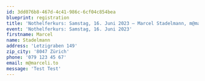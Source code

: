 ```yaml
---
id: 3dd076b8-467d-4c41-986c-6cf04c854bea
blueprint: registration
title: 'Nothelferkurs: Samstag, 16. Juni 2023 – Marcel Stadelmann, m@marceli.to'
event: 'Nothelferkurs: Samstag, 16. Juni 2023'
firstname: Marcel
name: Stadelmann
address: 'Letzigraben 149'
zip_city: '8047 Zürich'
phone: '079 123 45 67'
email: m@marceli.to
message: 'Test Test'
---
```

